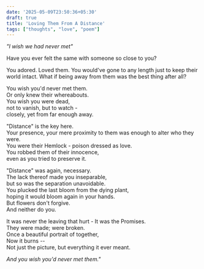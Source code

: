 ```yaml
---
date: '2025-05-09T23:50:36+05:30'
draft: true
title: 'Loving Them From A Distance'
tags: ["thoughts", "love", "poem"]
---
```


_"I wish we had never met"_

Have you ever felt the same with someone so close to you?

You adored. Loved them. You would've gone to any length just to keep their world intact.
What if being away from them was the best thing after all?

You wish you'd never met them.\
Or only knew their whereabouts.\
You wish you were dead,\
not to vanish, but to watch -\
closely, yet from far enough away.

"Distance" is the key here.\
Your presence, your mere proximity to them was enough to alter who they were.\
You were their Hemlock - poison dressed as love.\
You robbed them of their innocence,\
even as you tried to preserve it.

"Distance" was again, necessary.\
The lack thereof made you inseparable,\
but so was the separation unavoidable.\
You plucked the last bloom from the dying plant,\
hoping it would bloom again in your hands.\
But flowers don't forgive.\
And neither do you.

It was never the leaving that hurt - It was the Promises.\
They were made; were broken.\
Once a beautiful portrait of together,\
Now it burns --\
Not just the picture, but everything it ever meant.

_And you wish you'd never met them."_
